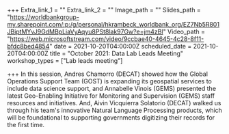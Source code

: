 +++
Extra_link_1 = ""
Extra_link_2 = ""
Image_path = ""
Slides_path = "https://worldbankgroup-my.sharepoint.com/:p:/g/personal/hkrambeck_worldbank_org/EZ7Nb5R801JBiptMYvJ9GdMBpLiaVyAqyu8PSt8lak97Gw?e=jm4zBl"
Video_path = "https://web.microsoftstream.com/video/9ccbae40-4645-4c28-8f11-bfdc8bed4854"
date = 2021-10-20T04:00:00Z
scheduled_date = 2021-10-20T04:00:00Z
title = "October 2021: Data Lab Leads Meeting"
workshop_types = ["Lab leads meeting"]

+++
In this session, Andres Chamorro (DECAT) showed how the Global Operations Support Team (GOST) is expanding its geospatial services to include data science support, and Annabelle Vinois (GEMS) presented the latest Geo-Enabling Initiative for Monitoring and Supervision (GEMS) staff resources and initiatives. And, Aivin Vicquierra Solatorio (DECAT) walked us through his team's innovative Natural Language Processing products, which will be foundational to supporting governments digitizing their records for the first time. 